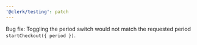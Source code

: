```yaml
---
'@clerk/testing': patch
---
```


Bug fix: Toggling the period switch would not match the requested period `startCheckout({ period })`.
